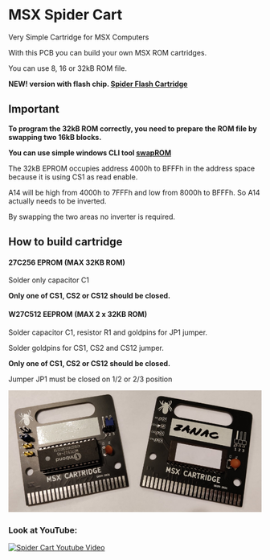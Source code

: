 # MSX Spider Cart
Very Simple Cartridge for MSX Computers

With this PCB you can build your own MSX ROM cartridges.

You can use 8, 16 or 32kB ROM file.


**NEW! version with flash chip. [Spider Flash Cartridge](https://github.com/konkotgit/MSX-Spider-Flash-Cart "Spider Flash Cartridge")**

## Important 

**To program the 32kB ROM correctly, you need to prepare the ROM file by swapping two 16kB blocks.**

**You can use simple windows CLI tool [swapROM](https://github.com/konkotgit/MSX-Spider-Cart/tree/main/tools "swapROM")**

The 32kB EPROM occupies address 4000h to BFFFh in the address space because it is using CS1 as read enable.

A14 will be high from 4000h to 7FFFh and low from 8000h to BFFFh. So A14 actually needs to be inverted.

By swapping the two areas no inverter is required.

## How to build cartridge

#### 27C256 EPROM (MAX 32KB ROM)

Solder only capacitor C1

**Only one of CS1, CS2 or CS12 should be closed.**

#### W27C512 EEPROM (MAX 2 x 32KB ROM)

Solder capacitor C1, resistor R1 and goldpins for JP1 jumper.

Solder goldpins for CS1, CS2 and CS12 jumper.

**Only one of CS1, CS2 or CS12 should be closed.**

Jumper JP1 must be closed on 1/2 or 2/3 position


![Spider Cart](/photos/spider_cart.jpg)

### Look at YouTube:
[![Spider Cart Youtube Video](https://img.youtube.com/vi/nXbEXRVJIhw/0.jpg)](https://www.youtube.com/watch?v=nXbEXRVJIhw)
